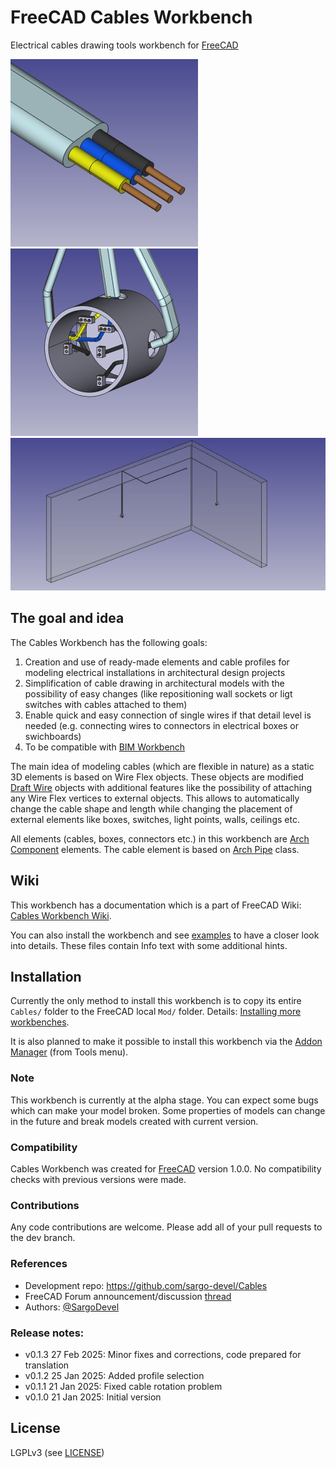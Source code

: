 # FreeCAD Cables Workbench

Electrical cables drawing tools workbench for [FreeCAD](https://freecad.org)

![Cable](doc/cable.png) ![Box](doc/box.png)
![ElectricInst](doc/electric_inst.png)

## The goal and idea
The Cables Workbench has the following goals:

1. Creation and use of ready-made elements and cable profiles for modeling electrical installations in architectural design projects
2. Simplification of cable drawing in architectural models with the possibility of easy changes (like repositioning wall sockets or ligt switches with cables attached to them)
3. Enable quick and easy connection of single wires if that detail level is needed (e.g. connecting wires to connectors in electrical boxes or swichboards)
4. To be compatible with [BIM Workbench](https://wiki.freecad.org/BIM_Workbench)

The main idea of modeling cables (which are flexible in nature) as a static 3D elements is based on Wire Flex objects.
These objects are modified  [Draft Wire](https://wiki.freecad.org/Draft_Wire) objects with additional features like the possibility of attaching any Wire Flex vertices to external objects. This allows to automatically change the cable shape and length while changing the placement of external elements like boxes, switches, light points, walls, ceilings etc.

All elements (cables, boxes, connectors etc.) in this workbench are  [Arch Component](https://wiki.freecad.org/Arch_Component) elements. The cable element is based on [Arch Pipe](https://wiki.freecad.org/Arch_Pipe) class.

## Wiki
This workbench has a documentation which is a part of FreeCAD Wiki: [Cables Workbench Wiki](https://wiki.freecad.org/Cables_Workbench).

You can also install the workbench and see [examples](https://github.com/sargo-devel/Cables/tree/master/examples) to have a closer look into details. These files contain Info text with some additional hints.

## Installation
Currently the only method to install this workbench is to copy its entire `Cables/` folder to the FreeCAD local `Mod/` folder. Details: [Installing more workbenches](https://wiki.freecad.org/Installing_more_workbenches).

It is also planned to make it possible to install this workbench via the [Addon Manager](https://github.com/FreeCAD/FreeCAD-addons) (from Tools menu).

### Note
This workbench is currently at the alpha stage. You can expect some bugs which can make your model broken.
Some properties of models can change in the future and break models created with current version.

### Compatibility
Cables Workbench was created for [FreeCAD](https://freecad.org) version 1.0.0. No compatibility checks with previous versions were made.

### Contributions
Any code contributions are welcome. Please add all of your pull requests to the dev branch.

### References
* Development repo: https://github.com/sargo-devel/Cables
* FreeCAD Forum announcement/discussion [thread](https://forum.freecad.org/viewtopic.php?t=94090)
* Authors: [@SargoDevel](https://github.com/sargo-devel)

### Release notes:
* v0.1.3  27 Feb 2025:  Minor fixes and corrections, code prepared for translation
* v0.1.2  25 Jan 2025:  Added profile selection
* v0.1.1  21 Jan 2025:  Fixed cable rotation problem
* v0.1.0  21 Jan 2025:  Initial version

## License
LGPLv3 (see [LICENSE](LICENSE))
